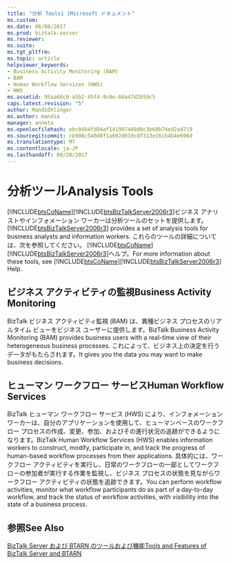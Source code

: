 ```yaml
---
title: "分析 Tools1 |Microsoft ドキュメント"
ms.custom: 
ms.date: 06/08/2017
ms.prod: biztalk-server
ms.reviewer: 
ms.suite: 
ms.tgt_pltfrm: 
ms.topic: article
helpviewer_keywords:
- Business Activity Monitoring (BAM)
- BAM
- Human Workflow Services (HWS)
- HWS
ms.assetid: 95aa60c8-a5b2-45f4-9c0e-66a47d2b59c5
caps.latest.revision: "5"
author: MandiOhlinger
ms.author: mandia
manager: anneta
ms.openlocfilehash: ebc04b4fd84af141907448d0c3b60b74ed2a4719
ms.sourcegitcommit: cb908c540d8f1a692d01dc8f313e16cb4b4e696d
ms.translationtype: MT
ms.contentlocale: ja-JP
ms.lasthandoff: 09/20/2017
---
```

# <a name="analysis-tools"></a><span data-ttu-id="dbfd1-102">分析ツール</span><span class="sxs-lookup"><span data-stu-id="dbfd1-102">Analysis Tools</span></span>
[!INCLUDE[btsCoName](../../includes/btsconame-md.md)]<span data-ttu-id="dbfd1-103">[!INCLUDE[btsBizTalkServer2006r3](../../includes/btsbiztalkserver2006r3-md.md)]ビジネス アナリストやインフォメーション ワーカーは分析ツールのセットを提供します。</span><span class="sxs-lookup"><span data-stu-id="dbfd1-103"> [!INCLUDE[btsBizTalkServer2006r3](../../includes/btsbiztalkserver2006r3-md.md)] provides a set of analysis tools for business analysts and information workers.</span></span> <span data-ttu-id="dbfd1-104">これらのツールの詳細については、次を参照してください。 [!INCLUDE[btsCoName](../../includes/btsconame-md.md)] [!INCLUDE[btsBizTalkServer2006r3](../../includes/btsbiztalkserver2006r3-md.md)]ヘルプ。</span><span class="sxs-lookup"><span data-stu-id="dbfd1-104">For more information about these tools, see [!INCLUDE[btsCoName](../../includes/btsconame-md.md)][!INCLUDE[btsBizTalkServer2006r3](../../includes/btsbiztalkserver2006r3-md.md)] Help.</span></span>  
  
## <a name="business-activity-monitoring"></a><span data-ttu-id="dbfd1-105">ビジネス アクティビティの監視</span><span class="sxs-lookup"><span data-stu-id="dbfd1-105">Business Activity Monitoring</span></span>  
 <span data-ttu-id="dbfd1-106">BizTalk ビジネス アクティビティ監視 (BAM) は、異種ビジネス プロセスのリアルタイム ビューをビジネス ユーザーに提供します。</span><span class="sxs-lookup"><span data-stu-id="dbfd1-106">BizTalk Business Activity Monitoring (BAM) provides business users with a real-time view of their heterogeneous business processes.</span></span> <span data-ttu-id="dbfd1-107">これによって、ビジネス上の決定を行うデータがもたらされます。</span><span class="sxs-lookup"><span data-stu-id="dbfd1-107">It gives you the data you may want to make business decisions.</span></span>  
  
## <a name="human-workflow-services"></a><span data-ttu-id="dbfd1-108">ヒューマン ワークフロー サービス</span><span class="sxs-lookup"><span data-stu-id="dbfd1-108">Human Workflow Services</span></span>  
 <span data-ttu-id="dbfd1-109">BizTalk ヒューマン ワークフロー サービス (HWS) により、インフォメーション ワーカーは、自分のアプリケーションを使用して、ヒューマンベースのワークフロー プロセスの作成、変更、参加、およびその進行状況の追跡ができるようになります。</span><span class="sxs-lookup"><span data-stu-id="dbfd1-109">BizTalk Human Workflow Services (HWS) enables information workers to construct, modify, participate in, and track the progress of human-based workflow processes from their applications.</span></span> <span data-ttu-id="dbfd1-110">具体的には、ワークフロー アクティビティを実行し、日常のワークフローの一部としてワークフローの参加者が実行する作業を監視し、ビジネス プロセスの状態を見ながらワークフロー アクティビティの状態を追跡できます。</span><span class="sxs-lookup"><span data-stu-id="dbfd1-110">You can perform workflow activities, monitor what workflow participants do as part of a day-to-day workflow, and track the status of workflow activities, with visibility into the state of a business process.</span></span>  
  
## <a name="see-also"></a><span data-ttu-id="dbfd1-111">参照</span><span class="sxs-lookup"><span data-stu-id="dbfd1-111">See Also</span></span>  
 [<span data-ttu-id="dbfd1-112">BizTalk Server および BTARN のツールおよび機能</span><span class="sxs-lookup"><span data-stu-id="dbfd1-112">Tools and Features of BizTalk Server and BTARN</span></span>](../../adapters-and-accelerators/accelerator-rosettanet/tools-and-features-of-biztalk-server-and-btarn.md)